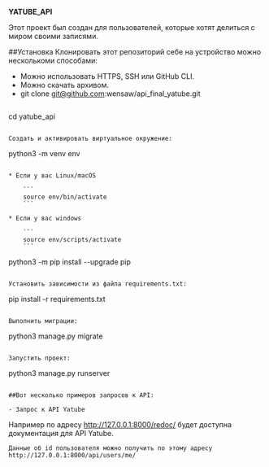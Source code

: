 **YATUBE_API**

Этот проект был создан для пользователей, которые хотят делиться с миром своими записями.

##Установка
Клонировать этот репозиторий себе на устройство можно несколькоми способами:
- Можно использовать HTTPS, SSH или GitHub CLI.
- Можно скачать архивом.
- git clone git@github.com:wensaw/api_final_yatube.git
```

```
cd yatube_api
```

Cоздать и активировать виртуальное окружение:

```
python3 -m venv env
```

* Если у вас Linux/macOS

    ```
    source env/bin/activate
    ```

* Если у вас windows

    ```
    source env/scripts/activate
    ```

```
python3 -m pip install --upgrade pip
```

Установить зависимости из файла requirements.txt:

```
pip install -r requirements.txt
```

Выполнить миграции:

```
python3 manage.py migrate
```

Запустить проект:

```
python3 manage.py runserver
```

##Вот несколько примеров запросов к API:

- Запрос к API Yatube
```
Например по адресу http://127.0.0.1:8000/redoc/ будет доступна документация для API Yatube.
```
Данные об id пользователя можно получить по этому адресу http://127.0.0.1:8000/api/users/me/
```
